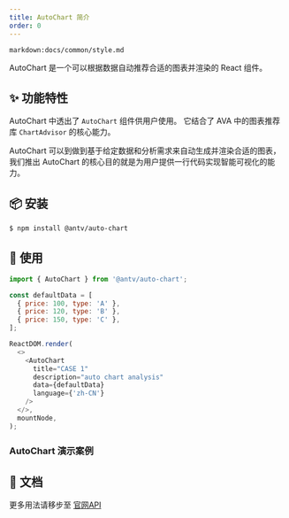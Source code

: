 ```yaml
---
title: AutoChart 简介
order: 0
---
```


`markdown:docs/common/style.md`


AutoChart 是一个可以根据数据自动推荐合适的图表并渲染的 React 组件。

## ✨ 功能特性

AutoChart 中透出了 `AutoChart` 组件供用户使用。
它结合了 AVA 中的图表推荐库 `ChartAdvisor` 的核心能力。

AutoChart 可以到做到基于给定数据和分析需求来自动生成并渲染合适的图表，
我们推出 AutoChart 的核心目的就是为用户提供一行代码实现智能可视化的能力。


## 📦 安装

```bash
$ npm install @antv/auto-chart
```

## 🔨 使用


```js
import { AutoChart } from '@antv/auto-chart';

const defaultData = [
  { price: 100, type: 'A' },
  { price: 120, type: 'B' },
  { price: 150, type: 'C' },
];

ReactDOM.render(
  <>
    <AutoChart 
      title="CASE 1" 
      description="auto chart analysis" 
      data={defaultData} 
      language={'zh-CN'} 
    />
  </>,
  mountNode,
);
```


### AutoChart 演示案例

<playground path="components/auto-chart/demo/basic.jsx"></playground>

## 📖 文档

更多用法请移步至 [官网API](https://ava.antv.vision/zh/docs/api/auto-chart/intro)

